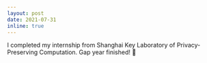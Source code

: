 ```yaml
---
layout: post
date: 2021-07-31
inline: true
---
```


I completed my internship from Shanghai Key Laboratory of Privacy-Preserving Computation. Gap year finished! 🎉


